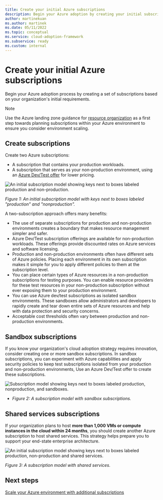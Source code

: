 ```yaml
---
title: Create your initial Azure subscriptions
description: Begin your Azure adoption by creating your initial subscriptions.
author: martinekuan
ms.author: martinek
ms.date: 05/11/2022
ms.topic: conceptual
ms.service: cloud-adoption-framework
ms.subservice: ready
ms.custom: internal
---
```


# Create your initial Azure subscriptions

Begin your Azure adoption process by creating a set of subscriptions based on your organization's initial requirements.

> [!NOTE]
>
> Use the Azure landing zone guidance for [resource organization](../landing-zone/design-area/resource-org.md) as a first step towards planning subscriptions within your Azure environment to ensure you consider environment scaling.

## Create subscriptions

Create two Azure subscriptions:

- A subscription that contains your production workloads.
- A subscription that serves as your non-production environment, using an [Azure Dev/Test offer](https://azure.microsoft.com/pricing/dev-test/) for lower pricing.

![An initial subscription model showing keys next to boxes labeled **production** and **non-production.**](../../_images/ready/initial-subscription-model.png)

*Figure 1: An initial subscription model with keys next to boxes labeled "production" and "nonproduction".*

A two-subscription approach offers many benefits:

- The use of separate subscriptions for production and non-production environments creates a boundary that makes resource management simpler and safer.
- Azure Dev/Test subscription offerings are available for non-production workloads. These offerings provide discounted rates on Azure services and software licensing.
- Production and non-production environments often have different sets of Azure policies. Placing each environment in its own subscription makes it simple for you to apply different policies to them at the subscription level.
- You can place certain types of Azure resources in a non-production subscriptions for testing purposes. You can enable resource providers for these test resources in your non-production subscription without ever exposing them to your production environment.
- You can use Azure dev/test subscriptions as isolated sandbox environments. These sandboxes allow administrators and developers to rapidly create and tear down entire sets of Azure resources and help with data protection and security concerns.
- Acceptable cost thresholds often vary between production and non-production environments.

## Sandbox subscriptions

If you know your organization's cloud adoption strategy requires innovation, consider creating one or more sandbox subscriptions. In sandbox subscriptions, you can experiment with Azure capabilities and apply security policies to keep test subscriptions isolated from your production and non-production environments, Use an Azure Dev/Test offer to create these subscriptions.

![Subscription model showing keys next to boxes labeled production, nonproduction, and sandboxes.](../../_images/ready/initial-subscription-model-with-sandboxes.png)

- *Figure 2: A subscription model with sandbox subscriptions.*

## Shared services subscriptions

If your organization plans to host **more than 1,000 VMs or compute instances in the cloud within 24 months**, you should create another Azure subscription to host shared services. This strategy helps prepare you to support your end-state enterprise architecture.

![An initial subscription model showing keys next to boxes labeled production, non-production and shared services.](../../_images/ready/initial-subscription-model-with-shared-services.png)

*Figure 3: A subscription model with shared services.*

## Next steps

[Scale your Azure environment with additional subscriptions](./scale-subscriptions.md)

